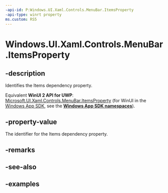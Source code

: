 ```yaml
---
-api-id: P:Windows.UI.Xaml.Controls.MenuBar.ItemsProperty
-api-type: winrt property
ms.custom: RS5
---
```


<!-- Property syntax.
public DependencyProperty ItemsProperty { get; }
-->

# Windows.UI.Xaml.Controls.MenuBar.ItemsProperty

## -description

Identifies the Items dependency property.

Equivalent **WinUI 2 API for UWP**: [Microsoft.UI.Xaml.Controls.MenuBar.ItemsProperty](/windows/winui/api/microsoft.ui.xaml.controls.menubar.itemsproperty) (for WinUI in the [Windows App SDK](/windows/apps/windows-app-sdk/), see the **[Windows App SDK namespaces](/windows/windows-app-sdk/api/winrt/)**).

## -property-value

The identifier for the Items dependency property.

## -remarks

## -see-also

## -examples

